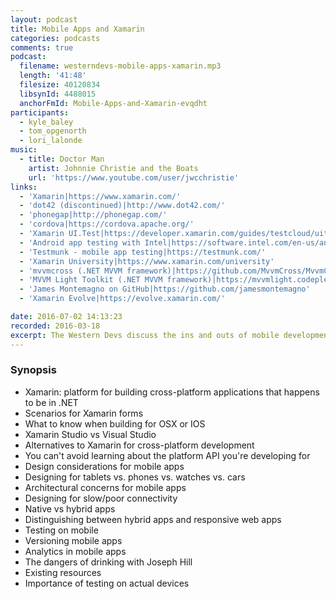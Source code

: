 ```yaml
---
layout: podcast
title: Mobile Apps and Xamarin
categories: podcasts
comments: true
podcast:
  filename: westerndevs-mobile-apps-xamarin.mp3
  length: '41:48'
  filesize: 40120834
  libsynId: 4488015
  anchorFmId: Mobile-Apps-and-Xamarin-evqdht
participants:
  - kyle_baley
  - tom_opgenorth
  - lori_lalonde
music:
  - title: Doctor Man
    artist: Johnnie Christie and the Boats
    url: 'https://www.youtube.com/user/jwcchristie'
links:
  - 'Xamarin|https://www.xamarin.com/'
  - 'dot42 (discontinued)|http://www.dot42.com/'
  - 'phonegap|http://phonegap.com/'
  - 'cordova|https://cordova.apache.org/'
  - 'Xamarin UI.Test|https://developer.xamarin.com/guides/testcloud/uitest/'
  - 'Android app testing with Intel|https://software.intel.com/en-us/android/app-testing'
  - 'Testmunk - mobile app testing|https://testmunk.com/'
  - 'Xamarin University|https://www.xamarin.com/university'
  - 'mvvmcross (.NET MVVM framework)|https://github.com/MvvmCross/MvvmCross'
  - 'MVVM Light Toolkit (.NET MVVM framework)|https://mvvmlight.codeplex.com/'
  - 'James Montemagno on GitHub|https://github.com/jamesmontemagno'
  - 'Xamarin Evolve|https://evolve.xamarin.com/'

date: 2016-07-02 14:13:23
recorded: 2016-03-18
excerpt: The Western Devs discuss the ins and outs of mobile development and Xamarin
---
```


### Synopsis

* Xamarin: platform for building cross-platform applications that happens to be in .NET
* Scenarios for Xamarin forms
* What to know when building for OSX or IOS
* Xamarin Studio vs Visual Studio
* Alternatives to Xamarin for cross-platform development
* You can't avoid learning about the platform API you're developing for
* Design considerations for mobile apps
* Designing for tablets vs. phones vs. watches vs. cars
* Architectural concerns for mobile apps
* Designing for slow/poor connectivity
* Native vs hybrid apps
* Distinguishing between hybrid apps and responsive web apps
* Testing on mobile
* Versioning mobile apps
* Analytics in mobile apps
* The dangers of drinking with Joseph Hill
* Existing resources
* Importance of testing on actual devices

